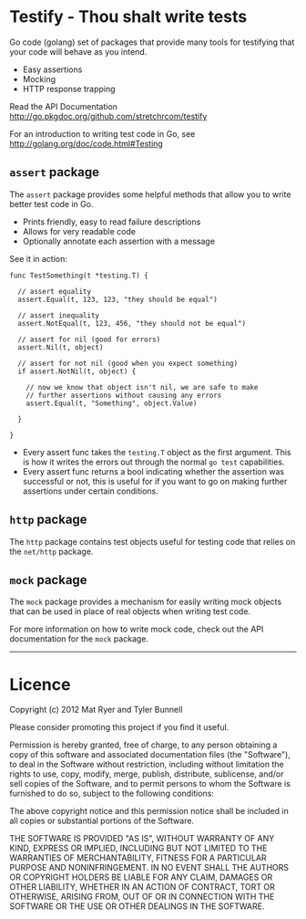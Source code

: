 Testify - Thou shalt write tests
================================

Go code (golang) set of packages that provide many tools for testifying that your code will behave as you intend.

  * Easy assertions
  * Mocking
  * HTTP response trapping

Read the API Documentation http://go.pkgdoc.org/github.com/stretchrcom/testify

For an introduction to writing test code in Go, see http://golang.org/doc/code.html#Testing

`assert` package
----------------

The `assert` package provides some helpful methods that allow you to write better test code in Go.

  * Prints friendly, easy to read failure descriptions
  * Allows for very readable code
  * Optionally annotate each assertion with a message

See it in action:

    func TestSomething(t *testing.T) {
   
   	  // assert equality
      assert.Equal(t, 123, 123, "they should be equal")

      // assert inequality
      assert.NotEqual(t, 123, 456, "they should not be equal")

      // assert for nil (good for errors)
      assert.Nil(t, object)

      // assert for not nil (good when you expect something)
      if assert.NotNil(t, object) {

      	// now we know that object isn't nil, we are safe to make
      	// further assertions without causing any errors
        assert.Equal(t, "Something", object.Value)

      }

    }

  * Every assert func takes the `testing.T` object as the first argument.  This is how it writes the errors out through the normal `go test` capabilities.
  * Every assert func returns a bool indicating whether the assertion was successful or not, this is useful for if you want to go on making further assertions under certain conditions.

`http` package
--------------

The `http` package contains test objects useful for testing code that relies on the `net/http` package.

`mock` package
--------------

The `mock` package provides a mechanism for easily writing mock objects that can be used in place of real objects when writing test code.

For more information on how to write mock code, check out the API documentation for the `mock` package.

------

Licence
=======
Copyright (c) 2012 Mat Ryer and Tyler Bunnell

Please consider promoting this project if you find it useful.

Permission is hereby granted, free of charge, to any person obtaining a copy of this software and associated documentation files (the "Software"), to deal in the Software without restriction, including without limitation the rights to use, copy, modify, merge, publish, distribute, sublicense, and/or sell copies of the Software, and to permit persons to whom the Software is furnished to do so, subject to the following conditions:

The above copyright notice and this permission notice shall be included in all copies or substantial portions of the Software.

THE SOFTWARE IS PROVIDED "AS IS", WITHOUT WARRANTY OF ANY KIND, EXPRESS OR IMPLIED, INCLUDING BUT NOT LIMITED TO THE WARRANTIES OF MERCHANTABILITY, FITNESS FOR A PARTICULAR PURPOSE AND NONINFRINGEMENT. IN NO EVENT SHALL THE AUTHORS OR COPYRIGHT HOLDERS BE LIABLE FOR ANY CLAIM, DAMAGES OR OTHER LIABILITY, WHETHER IN AN ACTION OF CONTRACT, TORT OR OTHERWISE, ARISING FROM, OUT OF OR IN CONNECTION WITH THE SOFTWARE OR THE USE OR OTHER DEALINGS IN THE SOFTWARE.